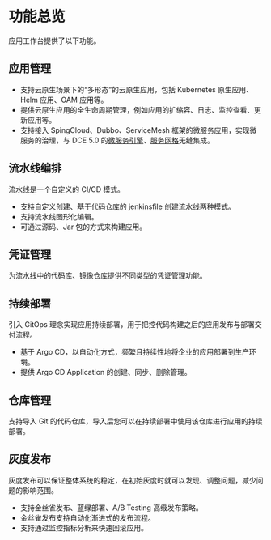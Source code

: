 # 功能总览

应用工作台提供了以下功能。

## 应用管理

- 支持云原生场景下的“多形态”的云原生应用，包括 Kubernetes  原生应用、Helm 应用、OAM 应用等。
- 提供云原生应用的全生命周期管理，例如应用的扩缩容、日志、监控查看、更新应用等。
- 支持接入 SpingCloud、Dubbo、ServiceMesh 框架的微服务应用，实现微服务的治理，与 DCE 5.0 的[微服务引擎](../../skoala/intro/features.md)、[服务网格](../../mspider/01Intro/What'smSpider.md)无缝集成。

## 流水线编排

流水线是一个自定义的 CI/CD 模式。

- 支持自定义创建、基于代码仓库的 jenkinsfile 创建流水线两种模式。
- 支持流水线图形化编辑。
- 可通过源码、Jar 包的方式来构建应用。

## 凭证管理

为流水线中的代码库、镜像仓库提供不同类型的凭证管理功能。

## 持续部署

引入 GitOps 理念实现应用持续部署，用于把控代码构建之后的应用发布与部署交付流程。

- 基于 Argo CD，以自动化方式，频繁且持续性地将企业的应用部署到生产环境。
- 提供 Argo CD Application 的创建、同步、删除管理。

## 仓库管理

支持导入 Git 的代码仓库，导入后您可以在持续部署中使用该仓库进行应用的持续部署。

## 灰度发布

灰度发布可以保证整体系统的稳定，在初始灰度时就可以发现、调整问题，减少问题的影响范围。

- 支持金丝雀发布、蓝绿部署、A/B Testing 高级发布策略。
- 金丝雀发布支持自动化渐进式的发布流程。
- 支持通过监控指标分析来快速回滚应用。

